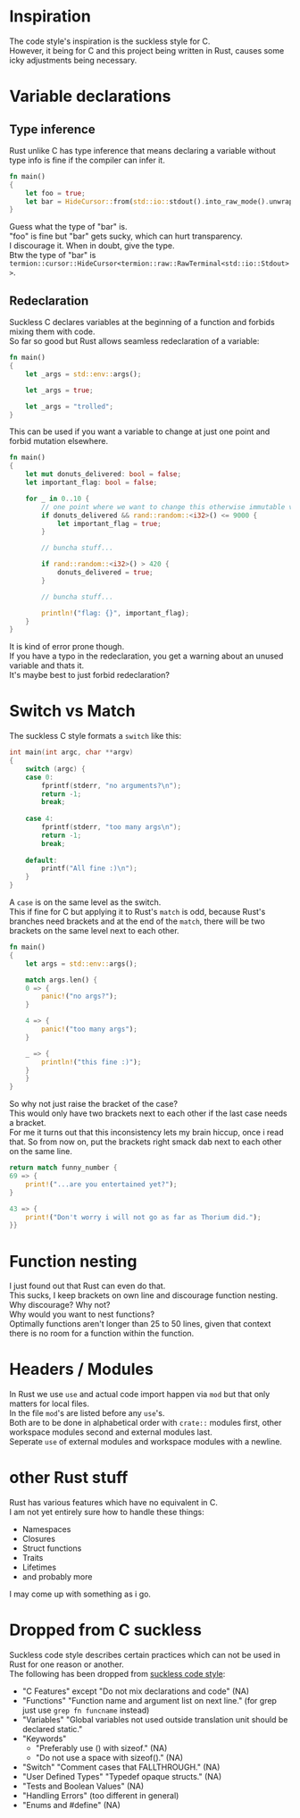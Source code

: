 # Inspiration

The code style's inspiration is the suckless style for C.  
However, it being for C and this project being written in Rust, causes some icky
adjustments being necessary.  

# Variable declarations

## Type inference

Rust unlike C has type inference that means declaring a variable without type
info is fine if the compiler can infer it.  

```Rust
fn main()
{
    let foo = true;
    let bar = HideCursor::from(std::io::stdout().into_raw_mode().unwrap());
}
```

Guess what the type of "bar" is.  
"foo" is fine but "bar" gets sucky, which can hurt transparency.  
I discourage it. When in doubt, give the type.  
Btw the type of "bar" is
`termion::cursor::HideCursor<termion::raw::RawTerminal<std::io::Stdout>>`.

## Redeclaration

Suckless C declares variables at the beginning of a function and forbids mixing
them with code.  
So far so good but Rust allows seamless redeclaration of a variable:

```Rust
fn main()
{
	let _args = std::env::args();

	let _args = true;

	let _args = "trolled";
}
```

This can be used if you want a variable to change at just one point and forbid
mutation elsewhere.  

```Rust
fn main()
{
	let mut donuts_delivered: bool = false;
	let important_flag: bool = false;

	for _ in 0..10 {
		// one point where we want to change this otherwise immutable variable
		if donuts_delivered && rand::random::<i32>() <= 9000 {
			let important_flag = true;
		}

		// buncha stuff...

		if rand::random::<i32>() > 420 {
			donuts_delivered = true;
		}

		// buncha stuff...

		println!("flag: {}", important_flag);
	}
}
```

It is kind of error prone though.  
If you have a typo in the redeclaration, you get a warning about an unused
variable and thats it.  
It's maybe best to just forbid redeclaration?

# Switch vs Match

The suckless C style formats a `switch` like this:

```C
int main(int argc, char **argv)
{
	switch (argc) {
	case 0:
		fprintf(stderr, "no arguments?\n");
		return -1;
		break;
	
	case 4:
		fprintf(stderr, "too many args\n");
		return -1;
		break;
		
	default:
		printf("All fine :)\n");
	}
}
```

A `case` is on the same level as the switch.  
This if fine for C but applying it to Rust's `match` is odd, because Rust's
branches need brackets and at the end of the `match`, there will be two
brackets on the same level next to each other.  

```Rust
fn main()
{
	let args = std::env::args();

	match args.len() {
	0 => {
		panic!("no args?");
	}

	4 => {
		panic!("too many args");
	}

	_ => {
		println!("this fine :)");
	}
	}
}
```

So why not just raise the bracket of the case?  
This would only have two brackets next to each other if the last case needs a
bracket.  
For me it turns out that this inconsistency lets my brain hiccup, once i read
that. So from now on, put the brackets right smack dab next to each other on the
same line.  

```Rust
return match funny_number {
69 => {
	print!("...are you entertained yet?");
}

43 => {
	print!("Don't worry i will not go as far as Thorium did.");
}}
```

# Function nesting

I just found out that Rust can even do that.  
This sucks, I keep brackets on own line and discourage function nesting.  
Why discourage? Why not?  
Why would you want to nest functions?  
Optimally functions aren't longer than 25 to 50 lines, given that context there
is no room for a function within the function.  

# Headers / Modules

In Rust we use `use` and actual code import happen via `mod` but that only
matters for local files.  
In the file `mod`'s are listed before any `use`'s.  
Both are to be done in alphabetical order with `crate::` modules first,
other workspace modules second and external modules last.  
Seperate `use` of external modules and workspace modules with a newline.  

# other Rust stuff

Rust has various features which have no equivalent in C.  
I am not yet entirely sure how to handle these things:  

- Namespaces
- Closures
- Struct functions
- Traits
- Lifetimes
- and probably more

I may come up with something as i go.  

# Dropped from C suckless

Suckless code style describes certain practices which can not be used in Rust
for one reason or another.  
The following has been dropped from
[suckless code style](http://suckless.org/coding_style/):  

- "C Features" except "Do not mix declarations and code" (NA)
- "Functions" "Function name and argument list on next line."
  (for grep just use `grep fn funcname` instead)
- "Variables"
  "Global variables not used outside translation unit should be declared static."
- "Keywords"
	- "Preferably use () with sizeof." (NA)
	- "Do not use a space with sizeof()." (NA)
- "Switch" "Comment cases that FALLTHROUGH." (NA)
- "User Defined Types" "Typedef opaque structs." (NA)
- "Tests and Boolean Values" (NA)
- "Handling Errors" (too different in general)
- "Enums and #define" (NA)
